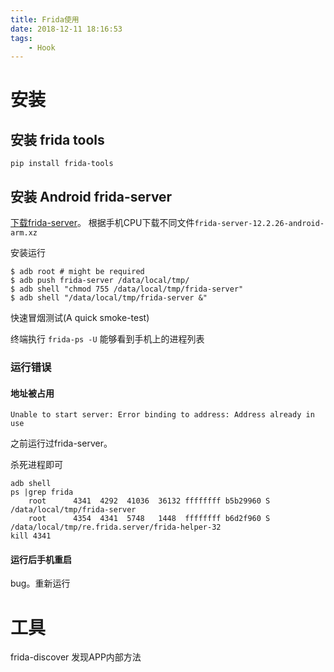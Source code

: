 ```yaml
---
title: Frida使用
date: 2018-12-11 18:16:53
tags:
	- Hook
---
```


# 安装


## 安装 frida tools

`pip install frida-tools`

## 安装 Android frida-server

[下载frida-server](https://github.com/frida/frida/releases)。 根据手机CPU下载不同文件`frida-server-12.2.26-android-arm.xz`

安装运行
	
	$ adb root # might be required
	$ adb push frida-server /data/local/tmp/ 
	$ adb shell "chmod 755 /data/local/tmp/frida-server"
	$ adb shell "/data/local/tmp/frida-server &"
	
快速冒烟测试(A quick smoke-test)

终端执行 `frida-ps -U` 能够看到手机上的进程列表

### 运行错误

#### 地址被占用

`Unable to start server: Error binding to address: Address already in use`

之前运行过frida-server。

杀死进程即可

	adb shell
	ps |grep frida
		root      4341  4292  41036  36132 ffffffff b5b29960 S /data/local/tmp/frida-server
		root      4354  4341  5748   1448  ffffffff b6d2f960 S /data/local/tmp/re.frida.server/frida-helper-32
	kill 4341

#### 运行后手机重启

bug。重新运行


# 工具

frida-discover 发现APP内部方法



